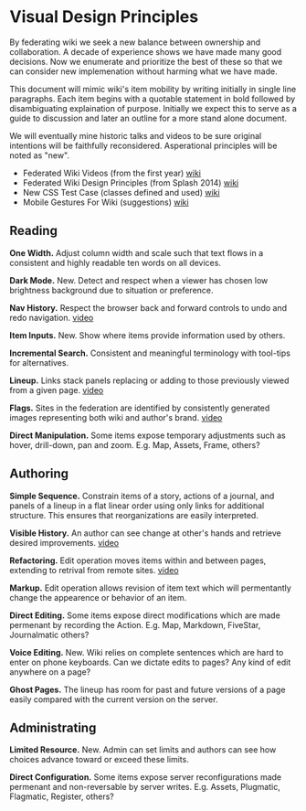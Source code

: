 # Visual Design Principles
By federating wiki we seek a new balance between ownership and collaboration.
A decade of experience shows we have made many good decisions.
Now we enumerate and prioritize the best of these so that we can consider new implemenation without harming what we have made.

This document will mimic wiki's item mobility by writing initially in single line paragraphs.
Each item begins with a quotable statement in bold followed by disambiguating explaination of purpose.
Initially we expect this to serve as a guide to discussion and later an outline for a more stand alone document.

We will eventually mine historic talks and videos to be sure original intentions will be faithfully reconsidered.
Asperational principles will be noted as "new".

- Federated Wiki Videos (from the first year) [wiki](http://video.fed.wiki.org/)
- Federated Wiki Design Principles (from Splash 2014) [wiki](http://splash.fed.wiki.org/view/welcome-visitors/view/splash-2014/view/federated-wiki-design-principles)
- New CSS Test Case (classes defined and used) [wiki](http://ward.dojo.fed.wiki/new-css-test-case.html)
- Mobile Gestures For Wiki (suggestions) [wiki](http://ward.asia.wiki.org/view/touch-support/view/mobile-gestures-for-wiki/view/flutter-client)

## Reading

__One Width.__ Adjust column width and scale such that text flows in a consistent and highly readable ten words on all devices.

__Dark Mode.__ New. Detect and respect when a viewer has chosen low brightness background due to situation or preference.

__Nav History.__ Respect the browser back and forward controls to undo and redo navigation. [video](http://video.fed.wiki.org/10-scrolling-history-tests.html)

__Item Inputs.__ New. Show where items provide information used by others.

__Incremental Search.__ Consistent and meaningful terminology with tool-tips for alternatives.

__Lineup.__ Links stack panels replacing or adding to those previously viewed from a given page. [video](http://video.fed.wiki.org/05-columns-desktop-dragging.html)

__Flags.__ Sites in the federation are identified by consistently generated images representing both wiki and author's brand. [video](http://video.fed.wiki.org/10-scrolling-history-tests.html)

__Direct Manipulation.__ Some items expose temporary adjustments such as hover, drill-down, pan and zoom. E.g. Map, Assets, Frame, others?

## Authoring

__Simple Sequence.__ Constrain items of a story, actions of a journal, and panels of a lineup in a flat linear order using only links for additional structure. This ensures that reorganizations are easily interpreted.

__Visible History.__ An author can see change at other's hands and retrieve desired improvements. [video](http://video.fed.wiki.org/01-story-and-journal.html)

__Refactoring.__ Edit operation moves items within and between pages, extending to retrival from remote sites. [video](http://video.fed.wiki.org/02-cross-page-referencing.html)

__Markup.__ Edit operation allows revision of item text which will permentantly change the appearence or behavior of an item.

__Direct Editing.__ Some items expose direct modifications which are made permenant by recording the Action. E.g. Map, Markdown, FiveStar, Journalmatic others?

__Voice Editing.__ New. Wiki relies on complete sentences which are hard to enter on phone keyboards. Can we dictate edits to pages? Any kind of edit anywhere on a page?

__Ghost Pages.__ The lineup has room for past and future versions of a page easily compared with the current version on the server.

## Administrating

__Limited Resource.__ New. Admin can set limits and authors can see how choices advance toward or exceed these limits.

__Direct Configuration.__ Some items expose server reconfigurations made permenant and non-reversable by server writes. E.g. Assets, Plugmatic, Flagmatic, Register, others?
